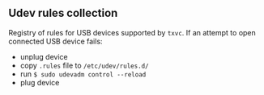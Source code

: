 ## Udev rules collection

Registry of rules for USB devices supported by `txvc`.
If an attempt to open connected USB device fails:

- unplug device
- copy `.rules` file to `/etc/udev/rules.d/`
- run `$ sudo udevadm control --reload `
- plug device

